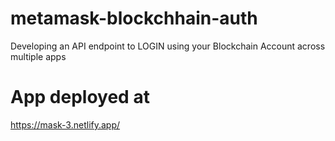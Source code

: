 # metamask-blockchhain-auth

Developing an API endpoint to LOGIN using your Blockchain Account across multiple apps

# App deployed at
https://mask-3.netlify.app/
